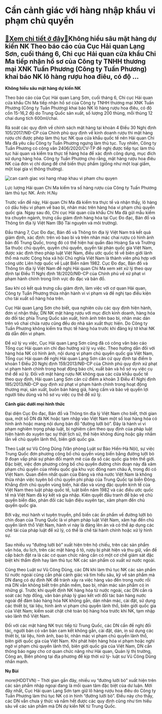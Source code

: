 Cần cảnh giác với hàng nhập khẩu vi phạm chủ quyền
==================================================

[:gift:Xem chi tiết ở đây:gift:](https://hddtvn.com/can-canh-giac-voi-hang-nhap-khau-vi-pham-chu-quyen/)Không hiểu sâu mặt hàng dự kiến NK Theo báo cáo của Cục Hải quan Lạng Sơn, cuối tháng 6, Chi cục Hải quan cửa khẩu Chi Ma tiếp nhận hồ sơ của Công ty TNHH thương mại XNK Tuấn Phương (Công ty Tuấn Phương) khai báo NK lô hàng rượu hoa điêu, có độ …
------------------------------------------------------------------------------------------------------------------------------------------------------------------------------------------------------------------------------------------------------


**Không hiểu sâu mặt hàng dự kiến NK**


Theo báo cáo của Cục Hải quan Lạng Sơn, cuối tháng 6, Chi cục Hải quan cửa khẩu Chi Ma tiếp nhận hồ sơ của Công ty TNHH thương mại XNK Tuấn Phương (Công ty Tuấn Phương) khai báo NK lô hàng rượu hoa điêu, có độ cồn 15-16,2 độ do Trung Quốc sản xuất, số lượng 200 thùng, mỗi thùng 12 chai dung tích 600ml/chai.


Rà soát các quy định về chính sách mặt hàng tại khoản 4 Điều 30 Nghị định 105/2017/NĐ-CP của Chính phủ quy định về kinh doanh rượu thì mặt hàng rượu chỉ được phép làm thủ tục NK qua cửa khẩu quốc tế nên Hải quan Chi Ma đã yêu cầu Công ty Tuấn Phương ngưng làm thủ tục. Tuy nhiên, Công ty Tuấn Phương có công văn 2406/2020/CV-TP đề nghị được tiếp tục làm thủ tục hải quan và kiểm tra thực tế hàng hóa để xác định công dụng, mục đích sử dụng hàng hóa. Công ty Tuấn Phương cho rằng, mặt hàng rượu hoa điêu NK của đơn vị chỉ dùng để chế biến thực phẩm (giống như một loại giấm, một loại gia vị thông thường).





![can canh giac voi hang nhap khau vi pham chu quyen](https://hddtvn.com/wp-content/uploads/2021/01/1737_988bc9edf9c3069d5fd2.jpg "Cần cảnh giác với hàng nhập khẩu vi phạm chủ quyền")


Lực lượng Hải quan Chi Ma kiểm tra số hàng rượu của Công ty Tuấn Phương làm thủ tục NK. Ảnh: H.Nụ



Trước vấn đề này, Hải quan Chi Ma đã kiểm tra thực tế và nhận thấy, lô hàng có dấu hiệu vi phạm về bao bì, nhãn mác trên hàng hóa vi phạm chủ quyền quốc gia. Ngay sau đó, Chi cục Hải quan cửa khẩu Chi Ma đã gửi mẫu kiểm tra chuyên ngành, trưng cầu giám định hàng hóa tại Cục Đo đạc, Bản đồ và Thông tin địa lý Việt Nam (Bộ Tài nguyên và môi trường).


Đầu tháng 7, Cục Đo đạc, Bản đồ và Thông tin địa lý Việt Nam trả kết quả giám định, xác định: trên vỏ bao bì và trên nhãn mác chai rượu có hình ảnh bản đồ Trung Quốc, trong đó có thể hiện hai quần đảo Hoàng Sa và Trường Sa thuộc chủ quyền, quyền chủ quyền, quyền tài phán quốc gia Việt Nam, được xác định theo pháp luật Việt Nam, điều ước quốc tế về biên giới lãnh thổ mà nước Cộng hòa xã hội Chủ nghĩa Việt Nam là thành viên phù hợp với công ước Liên hợp quốc về Luật Biển năm 1982. Cục Đo đạc, Bản đồ và Thông tin địa lý Việt Nam đề nghị Hải quan Chi Ma xem xét xử lý theo quy định tại Điều 11 Nghị định 18/2020/NĐ-CP của Chính phủ về xử phạt vi phạm hành chính trong lĩnh vực đo đạc và bản đồ.


Sau khi có kết quả trưng cầu giám định, làm việc với cơ quan Hải quan, Công ty Tuấn Phương thừa nhận hành vi vi phạm và đề nghị tạo điều kiện cho tái xuất số hàng hóa trên.


Cục Hải quan Lạng Sơn cho biết, qua nghiên cứu các quy định hiện hành, đơn vị nhận thấy, DN NK mặt hàng rượu với mục đích kinh doanh, hàng hóa do đối tác phía Trung Quốc sản xuất, hình ảnh trên bao bì, nhãn mác dán trên vỏ chai chứa rượu cũng đều do nhà sản xuất thực hiện. Do Công ty Tuấn Phương không kiểm tra thực tế hàng hóa trước khi đăng ký tờ khai NK đã dẫn đến vi phạm.


Để xử lý vụ việc, Cục Hải quan Lạng Sơn cũng đã có công văn báo cáo Tổng cục Hải quan xin chỉ đạo hướng xử lý vụ việc. Theo hướng dẫn đối với hàng hóa NK có hình ảnh, nội dung vi phạm chủ quyền quốc gia Việt Nam, Tổng cục Hải quan đề nghị Hải quan Lạng Sơn căn cứ quy định tại điểm b khoản 1 Điều 20 Nghị định 159/2013/NĐ-CP của Chính phủ quy định xử phạt vi phạm hành chính trong hoạt động báo chí, xuất bản và hồ sơ vụ việc cụ thể để xử lý. Đối với mặt hàng rượu NK không qua các cửa khẩu quốc tế theo quy định, Hải quan Lạng Sơn căn cứ điểm a khoản 3 Điều 41 Nghị định 185/2013/NĐ-CP quy định xử phạt vi phạm hành chính trong hoạt động thương mại, sản xuất, buôn bán hàng giả, hàng cấm và bảo vệ quyền lợi người tiêu dùng và hồ sơ vụ việc cụ thể để xử lý.


**Cảnh giác dưới mọi hình thức**


Đại diện Cục Đo đạc, Bản đồ và Thông tin địa lý Việt Nam cho biết, thời gian qua, một số DN đã NK hoặc tạm nhập vào Việt Nam một số loại hàng hóa có hình ảnh hoặc mang nội dung bản đồ “đường lưỡi bò”. Đây là hành vi vi phạm nghiêm trọng pháp luật, bị nghiêm cấm theo quy định của pháp luật hiện hành do xuyên tạc sự thật lịch sử, thể hiện không đúng hoặc gây nhầm lẫn về chủ quyền lãnh thổ, biên giới quốc gia.


Theo Luật sư Vũ Công Dũng (Văn phòng Luật sư Bảo Hiến-Hà Nội), sự việc Trung Quốc đơn phương công bố chủ quyền vùng biển bằng đường lưỡi bò 9 đoạn vấp phải sự phản đối mạnh mẽ của đa số các quốc gia trên thế giới. Đặc biệt, việc đơn phương công bố chủ quyền đường chín đoạn này đã xâm phạm chủ quyền của nhiều quốc gia khu vực đông nam châu Á, trong đó có Việt Nam. Quan điểm nhất quán của Đảng và nhà nước Việt Nam là không thừa nhận việc tuyên bố chủ quyền phi pháp của Trung Quốc tại biển Đông. Khẳng định chủ quyền vùng biển, hải đảo và vùng đặc quyền kinh tế của Việt Nam theo luật pháp quốc tế, luật biển năm 1982 và các điều ước quốc tế mà Việt Nam đã ký kết và gia nhập. Kiên quyết đấu tranh để bảo vệ chủ quyền biển đảo, phản đối các luận điệu xuyên tạc, xâm phạm đến chủ quyền quốc gia.


Bởi vậy, mọi hành vi tuyên truyền, phổ biến các ấn phẩm về đường lưỡi bò chín đoạn của Trung Quốc là vi phạm pháp luật Việt Nam, xâm hại đến chủ quyền lãnh thổ Việt Nam, hành vi này là đáng lên án và có thể áp dụng các chế tài của pháp luật để xử lý, có thể là chế tài hành chính hoặc xử lý hình sự.


Sau nhiều vụ “đường lưỡi bò” xuất hiện trên hộ chiếu, trên các sản phẩm văn hóa, du lịch, trên các mặt hàng ô tô, rượu bị phát hiện và thu giữ, vấn đề cấp bách đặt ra là các cơ quan chức năng cần có một cơ chế giám sát đặc biệt khi thẩm định hay làm thủ tục NK các sản phẩm có xuất xứ nước ngoài.


Cũng theo Luật sư Vũ Công Dũng, các DN khi làm thủ tục NK các sản phẩm từ nước ngoài cũng cần phải cảnh giác và tìm hiểu sâu, kỹ về sản phẩm mà DN đang có dự định NK để tránh xảy ra việc hàng vào đến trong nước rồi mà DN vẫn không biết trên phần mềm, bao bì, nhãn mác sản phẩm có in những gì. Trước khi quyết định NK hàng hóa từ nước ngoài, các DN cần rà soát các hợp đồng, văn bản pháp lý giao kết với đối tác bán hàng nước ngoài để đảm bảo hàng hóa NK không gắn, dán nhãn mác, cài đặt, sử dụng các thiết bị, tài liệu, hình ảnh vi phạm chủ quyền lãnh thổ, biên giới quốc gia của Việt Nam; kiểm soát chặt chẽ toàn bộ hàng hóa trước khi NK, tạm nhập vào lãnh thổ Việt Nam.


Đối với các mặt hàng NK trực tiếp từ Trung Quốc, các DN cần đề nghị đối tác, người bán có văn bản cam kết không gắn, cài đặt, dán, in sử dụng các thiết bị, tài liệu, hình ảnh, bao bì, nhãn mác vi phạm chủ quyền lãnh thổ, biên giới quốc gia của Việt Nam. Khi phát hiện hàng hóa vi phạm hoặc nghi ngờ vi phạm chủ quyền lãnh thổ, biên giới quốc gia của Việt Nam, DN cần thông báo ngay cho cơ quan chức năng như Hải quan, Quản lý thị trường, Công an, Biên phòng tại địa phương để kịp thời xử lý- luật sư Vũ Công Dũng nhấn mạnh.




**Nụ Bùi**



more(HDDTVN) – Thời gian gần đây, nhiều vụ “đường lưỡi bò” xuất hiện trên các sản phẩm nhập ngoại đang là mối quan tâm đặc biệt của dư luận. Mới đây nhất, Cục Hải quan Lạng Sơn tạm giữ lô hàng rượu hoa điêu do Công ty Tuấn Phương làm thủ tục NK có in hình “đường lưỡi bò”. Điều này cho thấy, các DN vẫn chưa ý thức và nắm hết được các quy định cũng như tìm hiểu sâu về các sản phẩm mà DN dự kiến NK từ Trung Quốc.

